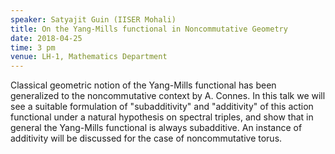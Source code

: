 ```yaml
---
speaker: Satyajit Guin (IISER Mohali)
title: On the Yang-Mills functional in Noncommutative Geometry
date: 2018-04-25
time: 3 pm
venue: LH-1, Mathematics Department
---
```


Classical geometric notion of the Yang-Mills functional has been generalized to the noncommutative context by A. Connes. In this talk we will see a suitable formulation of "subadditivity" and "additivity" of this action functional under a natural hypothesis on spectral triples, and show that in general the Yang-Mills functional is always subadditive. An instance of additivity will be discussed for the case of noncommutative torus.
